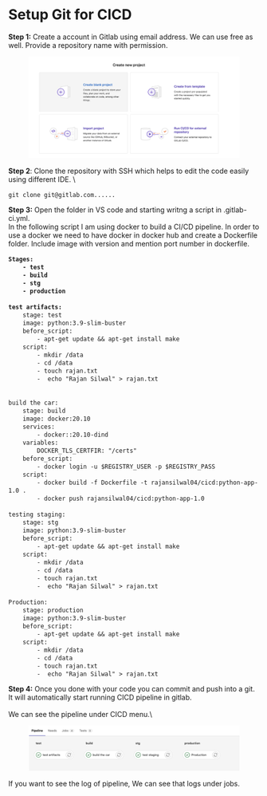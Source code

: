# Setup Git for CICD

**Step 1:** Create a account in Gitlab using email address. We can use free as well. Provide a repository name with permission.&#x20;

<figure><img src="../../.gitbook/assets/Screen Shot 2022-11-05 at 5.19.13 PM.png" alt=""><figcaption></figcaption></figure>

**Step 2**: Clone the repository with SSH which helps to edit the code easily using different IDE. \


```
git clone git@gitlab.com......
```

**Step 3:**  Open the folder in VS code and starting writng a script in .gitlab-ci.yml.\
In the following script I am using docker to build a CI/CD pipeline. In order to use a docker we need to have docker in docker hub and create a Dockerfile folder. Include image with version and mention port number in dockerfile.

<pre><code><strong>Stages:
</strong><strong>    - test
</strong><strong>    - build
</strong><strong>    - stg
</strong><strong>    - production
</strong><strong>    
</strong><strong>test artifacts:
</strong>    stage: test
    image: python:3.9-slim-buster
    before_script:
        - apt-get update &#x26;&#x26; apt-get install make
    script:
        - mkdir /data
        - cd /data
        - touch rajan.txt
        -  echo "Rajan Silwal" > rajan.txt


build the car:
    stage: build
    image: docker:20.10
    services:
        - docker::20.10-dind
    variables:
        DOCKER_TLS_CERTFIR: "/certs"
    before_script:
        - docker login -u $REGISTRY_USER -p $REGISTRY_PASS
    script:
        - docker build -f Dockerfile -t rajansilwal04/cicd:python-app-1.0 . 
        - docker push rajansilwal04/cicd:python-app-1.0 

testing staging:
    stage: stg
    image: python:3.9-slim-buster
    before_script:
        - apt-get update &#x26;&#x26; apt-get install make
    script:
        - mkdir /data
        - cd /data
        - touch rajan.txt
        -  echo "Rajan Silwal" > rajan.txt

Production:
    stage: production
    image: python:3.9-slim-buster
    before_script:
        - apt-get update &#x26;&#x26; apt-get install make
    script:
        - mkdir /data
        - cd /data
        - touch rajan.txt
        -  echo "Rajan Silwal" > rajan.txt</code></pre>

**Step 4:** Once you done with your code you can commit and push into a git. It will automatically start running CICD pipeline in gitlab.\
\
We can see the pipeline under CICD menu.\


<figure><img src="../../.gitbook/assets/Screen Shot 2022-11-05 at 5.17.02 PM.png" alt=""><figcaption></figcaption></figure>

If you want to see the log of pipeline, We can see that logs under jobs.

